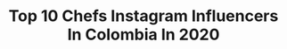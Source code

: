 ---
title: Top 10 Chefs Instagram Influencers In Colombia In 2020
description: >-
  Find top chefs Instagram influencers in Colombia in 2020. Most popular hashtags: #chef #fitness #colombia #tbt.
platform: Instagram
profiles:
  - username: "danielvz2"
    fullname: >-
      Daniel Velásquez Zuluaga
    location: "Colombia"
    followers: 50863
    engagement: 508
    commentsToLikes: 0.013449
    id: ck5ch3ljiq1nv0i119lihg9bx
    verified: false
    hashtags: "#wolf, #wakeup, #papa, #favorita"
  - username: "davidorozcococina"
    fullname: >-
      Chef David Orozco
    location: "Colombia"
    followers: 25025
    engagement: 272
    commentsToLikes: 0.076130
    id: ck0w4u4y50fn10i19rukdzylu
    verified: false
    hashtags: "#srarice, #domicilioencuarentena, #arrosconcoco, #tapeo"
  - username: "juandiegovanegasl"
    fullname: >-
      Juan Diego Vanegas
    location: "Colombia"
    followers: 202454
    engagement: 484
    commentsToLikes: 0.020896
    id: ck0u2gs68zyem0i1902jvd95s
    verified: true
    hashtags: "#macncheese, #soulkitchen, #meatballs, #tbt"
  - username: "marrana.eats"
    fullname: >-
      MARRANA Eats
    location: "Colombia"
    followers: 19801
    engagement: 263
    commentsToLikes: 0.190008
    id: ck5ch6qvwq7de0i11f0c2mnfo
    verified: false
    hashtags: "#mexican, #newyork, #nyeats, #hamburger"
  - username: "michellebessudo"
    fullname: >-
      Michelle Bessudo
    location: "Colombia"
    followers: 12569
    engagement: 360
    commentsToLikes: 0.068084
    id: ck14l37clsmay0i19psasn317
    verified: false
    hashtags: "#makesmewhole, #rezepte, #blueberrypancakes, #cookfromscratch"
  - username: "leococinero"
    fullname: >-
      Leonardo Moran
    location: "Colombia"
    followers: 199743
    engagement: 123
    commentsToLikes: 0.030272
    id: ck136xdv48qa10i19fm2liv12
    verified: true
    hashtags: "#libros, #cocinafacil, #cook, #despertarespiritual"
  - username: "katiadaguetalonso"
    fullname: >-
      Katia Daguet Alonso
    location: "Colombia"
    followers: 10714
    engagement: 1489
    commentsToLikes: 0.006280
    id: ck6tskhnq59up0j71zwx5nte9
    verified: false
    hashtags: "#cuisine, #rosas, #vacances, #chateauhospitalet"
  - username: "juanpablosamper"
    fullname: >-
      Juan Pablo
    location: "Colombia"
    followers: 13153
    engagement: 585
    commentsToLikes: 0.058097
    id: ck13cgs3y09k70i19q1iddf8m
    verified: false
    hashtags: "#cooking, #skin, #carnival, #nopongasnadaenclosefriends"
  - username: "saramontoyam"
    fullname: >-
      Sara Montoya
    location: "Colombia"
    followers: 60369
    engagement: 177
    commentsToLikes: 0.114609
    id: ck5qckk8br1650i118bulbd5p
    verified: false
    hashtags: "#traveler, #atracciones, #manitobaconsciente, #prayfortheworld"
  - username: "julioc_herrera_"
    fullname: >-
      Julio Cesar Herrera
    location: "Colombia"
    followers: 184775
    engagement: 339
    commentsToLikes: 0.035128
    id: ck0uefiiwl8040i196ztkgeym
    verified: false
    hashtags: "#play, #actorcooking, #encrespadodepesta, #juntossomosm"
---